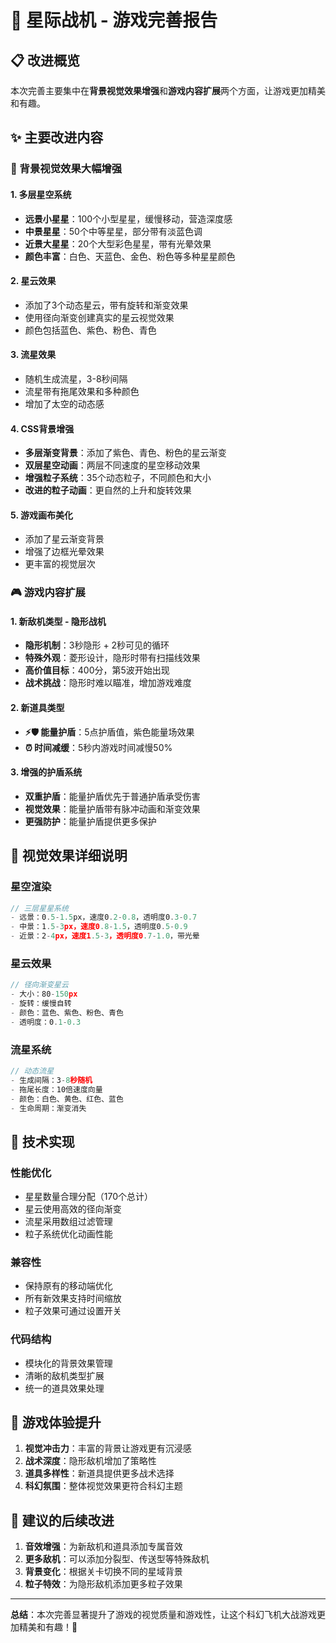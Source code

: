 # 🚀 星际战机 - 游戏完善报告

## 📋 改进概览

本次完善主要集中在**背景视觉效果增强**和**游戏内容扩展**两个方面，让游戏更加精美和有趣。

## ✨ 主要改进内容

### 🌌 背景视觉效果大幅增强

#### 1. 多层星空系统
- **远景小星星**：100个小型星星，缓慢移动，营造深度感
- **中景星星**：50个中等星星，部分带有淡蓝色调
- **近景大星星**：20个大型彩色星星，带有光晕效果
- **颜色丰富**：白色、天蓝色、金色、粉色等多种星星颜色

#### 2. 星云效果
- 添加了3个动态星云，带有旋转和渐变效果
- 使用径向渐变创建真实的星云视觉效果
- 颜色包括蓝色、紫色、粉色、青色

#### 3. 流星效果
- 随机生成流星，3-8秒间隔
- 流星带有拖尾效果和多种颜色
- 增加了太空的动态感

#### 4. CSS背景增强
- **多层渐变背景**：添加了紫色、青色、粉色的星云渐变
- **双层星空动画**：两层不同速度的星空移动效果
- **增强粒子系统**：35个动态粒子，不同颜色和大小
- **改进的粒子动画**：更自然的上升和旋转效果

#### 5. 游戏画布美化
- 添加了星云渐变背景
- 增强了边框光晕效果
- 更丰富的视觉层次

### 🎮 游戏内容扩展

#### 1. 新敌机类型 - 隐形战机
- **隐形机制**：3秒隐形 + 2秒可见的循环
- **特殊外观**：菱形设计，隐形时带有扫描线效果
- **高价值目标**：400分，第5波开始出现
- **战术挑战**：隐形时难以瞄准，增加游戏难度

#### 2. 新道具类型
- **⚡🛡️ 能量护盾**：5点护盾值，紫色能量场效果
- **⏰ 时间减缓**：5秒内游戏时间减慢50%

#### 3. 增强的护盾系统
- **双重护盾**：能量护盾优先于普通护盾承受伤害
- **视觉效果**：能量护盾带有脉冲动画和渐变效果
- **更强防护**：能量护盾提供更多保护

## 🎨 视觉效果详细说明

### 星空渲染
```javascript
// 三层星星系统
- 远景：0.5-1.5px，速度0.2-0.8，透明度0.3-0.7
- 中景：1.5-3px，速度0.8-1.5，透明度0.5-0.9  
- 近景：2-4px，速度1.5-3，透明度0.7-1.0，带光晕
```

### 星云效果
```javascript
// 径向渐变星云
- 大小：80-150px
- 旋转：缓慢自转
- 颜色：蓝色、紫色、粉色、青色
- 透明度：0.1-0.3
```

### 流星系统
```javascript
// 动态流星
- 生成间隔：3-8秒随机
- 拖尾长度：10倍速度向量
- 颜色：白色、黄色、红色、蓝色
- 生命周期：渐变消失
```

## 🔧 技术实现

### 性能优化
- 星星数量合理分配（170个总计）
- 星云使用高效的径向渐变
- 流星采用数组过滤管理
- 粒子系统优化动画性能

### 兼容性
- 保持原有的移动端优化
- 所有新效果支持时间缩放
- 粒子效果可通过设置开关

### 代码结构
- 模块化的背景效果管理
- 清晰的敌机类型扩展
- 统一的道具效果处理

## 🎯 游戏体验提升

1. **视觉冲击力**：丰富的背景让游戏更有沉浸感
2. **战术深度**：隐形敌机增加了策略性
3. **道具多样性**：新道具提供更多战术选择
4. **科幻氛围**：整体视觉效果更符合科幻主题

## 🚀 建议的后续改进

1. **音效增强**：为新敌机和道具添加专属音效
2. **更多敌机**：可以添加分裂型、传送型等特殊敌机
3. **背景变化**：根据关卡切换不同的星域背景
4. **粒子特效**：为隐形敌机添加更多粒子效果

---

**总结**：本次完善显著提升了游戏的视觉质量和游戏性，让这个科幻飞机大战游戏更加精美和有趣！🌟 